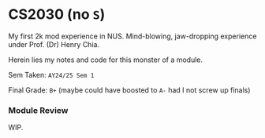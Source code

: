 # CS2030 (no `S`)

My first 2k mod experience in NUS. Mind-blowing, jaw-dropping experience under Prof. (Dr) Henry Chia.

Herein lies my notes and code for this monster of a module.

Sem Taken: `AY24/25 Sem 1`

Final Grade: `B+` (maybe could have boosted to `A-` had I not screw up finals)

### Module Review

WIP.